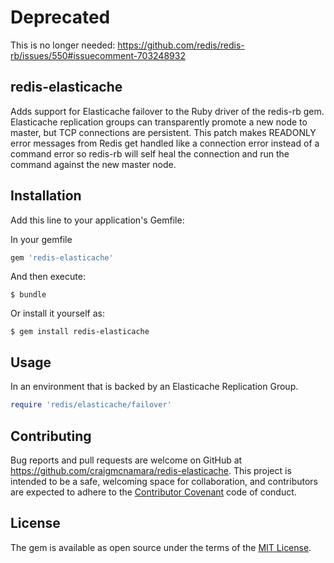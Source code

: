 # Deprecated

This is no longer needed: https://github.com/redis/redis-rb/issues/550#issuecomment-703248932

## redis-elasticache

Adds support for Elasticache failover to the Ruby driver of the redis-rb gem. Elasticache replication groups can transparently promote a new node to master, but TCP connections are persistent. This patch makes READONLY error messages from Redis get handled like a connection error instead of a command error so redis-rb will self heal the connection and run the command against the new master node.


## Installation

Add this line to your application's Gemfile:

In your gemfile

```ruby
gem 'redis-elasticache'
```

And then execute:

    $ bundle

Or install it yourself as:

    $ gem install redis-elasticache

## Usage

In an environment that is backed by an Elasticache Replication Group.

```ruby
require 'redis/elasticache/failover'
```

## Contributing

Bug reports and pull requests are welcome on GitHub at https://github.com/craigmcnamara/redis-elasticache. This project is intended to be a safe, welcoming space for collaboration, and contributors are expected to adhere to the [Contributor Covenant](http://contributor-covenant.org) code of conduct.


## License

The gem is available as open source under the terms of the [MIT License](http://opensource.org/licenses/MIT).
